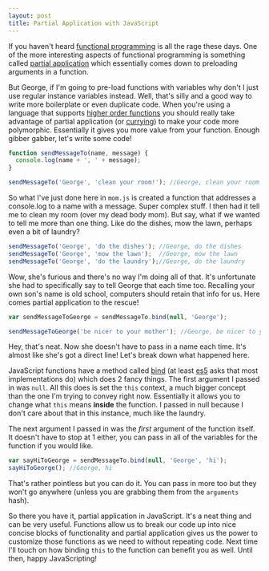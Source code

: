 ```yaml
---
layout: post
title: Partial Application with JavaScript
---
```


If you haven't heard [functional programming](http://en.wikipedia.org/wiki/Functional_programming) is all the rage these days. One of the more interesting aspects of functional programming is something called [partial application](http://en.wikipedia.org/wiki/Partial_application) which essentially comes down to preloading arguments in a function.

But George, if I'm going to pre-load functions with variables why don't I just use regular instance variables instead. Well, that's silly and a good way to write more boilerplate or even duplicate code. When you're using a language that supports [higher order functions](http://en.wikipedia.org/wiki/Higher-order_function) you should really take advantage of partial application (or [currying](http://stackoverflow.com/questions/36314/what-is-currying)) to make your code more polymorphic. Essentially it gives you more value from your function. Enough gibber gabber, let's write some code!

```javascript
function sendMessageTo(name, message) {
  console.log(name + ', ' + message);
}

sendMessageTo('George', 'clean your room!'); //George, clean your room!
```

So what I've just done here in `mom.js` is created a function that addresses a console.log to a name with a message. Super complex stuff. I then had it tell me to clean my room (over my dead body mom). But say, what if we wanted to tell me more than one thing. Like do the dishes, mow the lawn, perhaps even a bit of laundry?

```javascript
sendMessageTo('George', 'do the dishes'); //George, do the dishes
sendMessageTo('George', 'mow the lawn');  //George, mow the lawn
sendMessageTo('George', 'do the laundry');//George, do the laundry
```

Wow, she's furious and there's no way I'm doing all of that. It's unfortunate she had to specifically say to tell George that each time too. Recalling your own son's name is old school, computers should retain that info for us. Here comes partial application to the rescue!

```javascript
var sendMessageToGeorge = sendMessageTo.bind(null, 'George');

sendMessageToGeorge('be nicer to your mother'); //George, be nicer to your mother
```

Hey, that's neat. Now she doesn't have to pass in a name each time. It's almost like she's got a direct line! Let's break down what happened here.

JavaScript functions have a method called [bind](https://developer.mozilla.org/en-US/docs/JavaScript/Reference/Global_Objects/Function/bind) (at least [es5](http://en.wikipedia.org/wiki/ECMAScript#ECMAScript.2C_5th_Edition) asks that most implementations do) which does 2 fancy things. The first argument I passed in was `null`. All this does is set the `this` context, a much bigger concept than the one I'm trying to convey right now. Essentially it allows you to change what `this` means **inside** the function. I passed in null because I don't care about that in this instance, much like the laundry. 

The next argument I passed in was the *first* argument of the function itself. It doesn't have to stop at 1 either, you can pass in all of the variables for the function if you would like.

```javascript
var sayHiToGeorge = sendMessageTo.bind(null, 'George', 'hi');
sayHiToGeorge(); //George, hi
```

That's rather pointless but you can do it. You can pass in more too but they won't go anywhere (unless you are grabbing them from the `arguments` hash).

So there you have it, partial application in JavaScript. It's a neat thing and can be very useful. Functions allow us to break our code up into nice concise blocks of functionality and partial application gives us the power to customize those functions as we need to without repeating code. Next time I'll touch on how binding `this` to the function can benefit you as well. Until then, happy JavaScripting!
